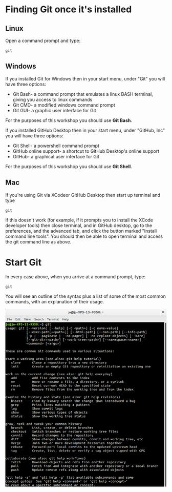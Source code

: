 # Finding Git once it's installed

## Linux

Open a command prompt and type:

	git


## Windows

If you installed Git for Windows then in your start menu, under "Git" you will have three options:

 * Git Bash- a command prompt that emulates a linux BASH terminal, giving you access to linux commands
 * Git CMD- a modified windows command prompt
 * Git GUI- a graphic user interface for Git

For the purposes of this workshop you should use **Git Bash**.

If you installed GitHub Desktop then in your start menu, under "GitHub, Inc" you will have three options:

 * Git Shell- a powershell command prompt
 * GitHub online support- a shortcut to GitHub Desktop's online support
 * GitHub- a graphical user interface for Git

For the purposes of this workshop you should use **Git Shell**.

## Mac

If you're using Git via XCodeor GitHub Desktop then start up terminal and type

	git


If this doesn't work (for example, if it prompts you to install the XCode developer tools) then close terminal, and in GitHub desktop, go to the preferences, and the advanced tab, and click the button marked "Install command line tools". You should then be able to open terminal and access the git command line as above.

# Start Git

In every case above, when you arrive at a command prompt, type:

	git

You will see an outline of the syntax plus a list of some of the most common commands, with an explanation of their usage.

![Git CLI](../images/git_cli.png)

